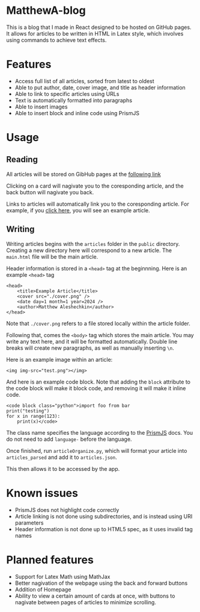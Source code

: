 # MatthewA-blog
This is a blog that I made in React designed to be hosted on GitHub pages. It allows for articles to be written in HTML in Latex style, which involves using commands to achieve text effects. 

# Features
- Access full list of all articles, sorted from latest to oldest
- Able to put author, date, cover image, and title as header information
- Able to link to specific articles using URLs
- Text is automatically formatted into paragraphs
- Able to insert images
- Able to insert block and inline code using PrismJS

# Usage
## Reading
All articles will be stored on GibHub pages at the [following link](https://matthewa-dev.github.io/MatthewA-blog/)

Clicking on a card will nagivate you to the coresponding article, and the back button will nagivate you back. 

Links to articles will automatically link you to the coresponding article. For example, if you [click here](https://matthewa-dev.github.io/MatthewA-blog/?main=articles_parsed%5Carticle2%5Cmain.html), you will see an example article.

## Writing
Writing articles begins with the `articles` folder in the `public` directory. Creating a new directory here will correspond to a new article. The `main.html` file will be the main article.

Header information is stored in a `<head>` tag at the beginnning. Here is an example `<head>` tag
```
<head>
    <title>Example Article</title>
    <cover src="./cover.png" />
    <date day=1 month=1 year=2024 />
    <author>Matthew Aleshechkin</author>
</head>
```
Note that `./cover.png` refers to a file stored locally within the article folder.

Following that, comes the `<body>` tag which stores the main article. You may write any text here, and it will be formatted automatically. Double line breaks will create new paragraphs, as well as manually inserting `\n`.

Here is an example image within an article:
```
<img img-src="test.png"></img>
```
And here is an example code block. Note that adding the `block` attribute to the code block will make it block code, and removing it will make it inline code.
```
<code block class="python">import foo from bar
print("testing")
for x in range(123):
    print(x)</code>
```
The class name specifies the language according to the [PrismJS](https://prismjs.com/#supported-languages) docs. You do not need to add `language-` before the language.

Once finished, run `articleOrganize.py`, which will format your article into `articles_parsed` and add it to `articles.json`.

This then allows it to be accessed by the app.

# Known issues
- PrismJS does not highlight code correctly
- Article linking is not done using subdirectories, and is instead using URI parameters
- Header information is not done up to HTML5 spec, as it uses invalid tag names

# Planned features
- Support for Latex Math using MathJax
- Better nagivation of the webpage using the back and forward buttons
- Addition of Homepage
- Ability to view a certain amount of cards at once, with buttons to nagivate between pages of articles to minimize scrolling.
